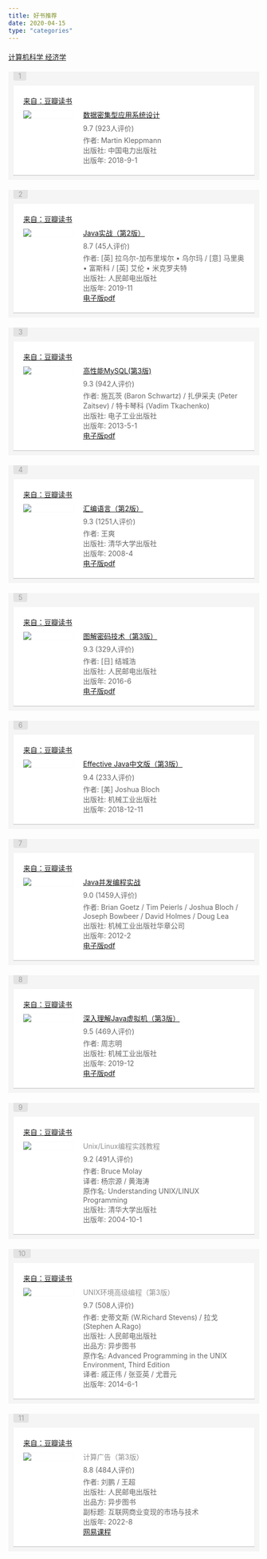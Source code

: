 ```yaml
---
title: 好书推荐
date: 2020-04-15
type: "categories"
---
```


<link href="https://img9.doubanio.com/f/shire/2feae483592bf2d2bd17a378097d4246ef1ebeaa/css/douban.css"
    rel="stylesheet" type="text/css">
<style type="text/css">.doulist-subject-shuo .status-content{margin:13px 0 10px}.doulist-subject-shuo .status-text{position:relative}.doulist-subject-shuo .status-recommend-text{color:#494949}.doulist-subject-shuo .rating-stars{color:#555}.doulist-subject-shuo .status-images a{display:inline-block;width:100px;height:100px;background-repeat:no-repeat;background-position:center;background-size:cover}* html .status-item .video-player .video-overlay{background:none !important;filter:progid:DXImageTransform.Microsoft.AlphaImageLoader(src="/pics/video_overlay_ie6c.png?1")}.doulist-item-content{overflow:hidden;zoom:1}.doulist-collect{color:#999}.doulist-filter{float:left}.doulist-filter a span{color:#999}.doulist-filter a:hover span{color:white}.doulist-filter a.active{color:#999}.doulist-filter a.active:hover{background-color:white}.doulist-filter a.active:hover span{color:#999}.doulist-item .minisubmit{color:#999}.doulist-item .minisubmit:hover{color:white;background-color:#999}p.ul{margin-bottom:16px;padding-top:16px;border-bottom:1px solid #f0f0f0}.doulist-item{margin:20px 0}.doulist-item .mod{position:relative;padding:10px;background:#f5f5f5;color:#666;word-wrap:break-word}.doulist-item .hd .pos{position:relative;top:-10px;display:inline-block;padding:0 10px;background:#e3e3e3;color:#a1a1a1;line-height:18px;border-radius:0 0 4px 4px}.doulist-item .bd{padding:20px;background:#fff;*zoom:1;box-shadow:0 1px 1px rgba(0,0,0,0.2);position:relative}.doulist-item .bd::after{clear:both;content:"";display:table}.doulist-item .bd .title+.meta{margin-top:-4px}.doulist-item .bd .doulist-add-btn{position:absolute;top:20px;right:20px}.doulist-item .bd .meta{display:none;margin:6px 0 4px}.doulist-item .bd .meta a:link,.doulist-item .bd .meta a:visited{color:#666}.doulist-item .bd .meta a:hover{color:#fff}.doulist-item .bd .favs{margin-left:10px}.doulist-item .bd .pic{float:right;margin-left:30px}.doulist-item .bd .pic img{max-width:120px}.doulist-item .bd .abstract{overflow:hidden;*zoom:1}.doulist-item .ft{padding:15px 20px 0}.doulist-item .ft .time{display:block;float:right;margin-right:15px;color:#999}.doulist-item .title{margin-bottom:10px;font-size:14px;line-height:1.3;color:#8f8f8f}.doulist-item .source{color:#ccc;margin-bottom:10px}.doulist-item textarea{font-size:13px}.doulist-item .doulist-note .pic{width:120px}.doulist-item .doulist-note .pic-wrap{max-height:200px;overflow:hidden}.doulist-item .doulist-note .article-subjects-cover{position:relative;float:right;overflow:hidden;margin-right:5px;margin-left:24px}.doulist-item .doulist-note .article-subjects-cover li{width:58px;height:82px;background-size:cover;background-repeat:no-repeat;background-position:center;float:left;margin-left:-24px;position:relative;transform-origin:left bottom}.doulist-item .doulist-note .article-subjects-cover li::before{content:'';display:block;position:absolute;left:0;right:0;bottom:0;top:0;background-image:linear-gradient(90deg,rgba(0,0,0,0.5),rgba(0,0,0,0) 100%)}.doulist-item .doulist-note .article-subjects-cover li:first-child{margin-left:0;z-index:3}.doulist-item .doulist-note .article-subjects-cover li:first-child::before{display:none}.doulist-item .doulist-note .article-subjects-cover li:nth-child(2){z-index:2;transform:scale(0.96)}.doulist-item .doulist-note .article-subjects-cover li:nth-child(3){z-index:1;transform:scale(0.92)}.doulist-item .doulist-subject .post{width:100px;max-height:150px;overflow:hidden;float:left;margin-right:20px;box-shadow:0 0 1px rgba(0,0,0,0.1)}.doulist-item .doulist-subject .post img{max-width:100px}.doulist-item .doulist-subject .title{margin-bottom:6px}.doulist-item .doulist-subject .rating{margin:6px 0 4px 120px}.doulist-item .doulist-subject .abstract{margin-left:120px}.doulist-item .doulist-album .meta{margin-bottom:7px}.doulist-item .doulist-album .album-photo{margin-top:7px;margin-right:-19px;font-size:0}.doulist-item .doulist-album .album-photo a:hover{background-color:transparent}.doulist-item .doulist-album .album-photo a:hover img{opacity:.9;filter:alpha(opacity=90)}.doulist-item .doulist-album .album-photo img{margin-right:16px}.doulist-item .doulist-photo .pic{clear:both;max-height:450px;overflow:hidden;float:none;margin:0;text-align:center}.doulist-item .doulist-photo .pic a:hover{background-color:transparent}.doulist-item .doulist-photo .pic a:hover img{opacity:.9;filter:alpha(opacity=90)}.doulist-item .doulist-photo .pic img{max-width:100%}.doulist-item .doulist-photo .abstract{margin:10px 0 0}.doulist-item .doulist-url-subject-video .block-video{margin:8px auto;width:230px}.doulist-item .doulist-url-subject-video .block-video .description{word-wrap:break-word;color:#555}.doulist-item .doulist-url-subject-video .block-video .title{font-size:14px}.doulist-item .doulist-url-subject-video .video-player{position:relative;left:0;top:0;zoom:1;margin-bottom:2px}.doulist-item .doulist-url-subject-video .video-player img{width:128px;height:96px;padding:16.5px 51px;border:0 none;background:#222}.doulist-item .doulist-url-subject-video .video-player .video-overlay{position:absolute;top:0;left:0;width:230px;height:129px;background:url(https://img9.doubanio.com/f/sns/c90ee0db675c8c7571c3d9ffb020bc97cec658e8/pics/video_overlay1b.png) no-repeat 0 0;cursor:pointer}.doulist-item .doulist-url-subject-video .video-player .video-overlay:hover{background-position:0 -129px}.doulist-item .doulist-url-subject-video .video-player .video-object{display:none}.doulist-item .doulist-url-subject-video .title{margin-bottom:6px}.doulist-item .doulist-url-subject-video .abstract{margin:10px 0 0}.doulist-item .doulist-photo-list{float:right;width:340px;margin-left:20px;letter-spacing:-0.31em;*letter-spacing:normal;word-spacing:-0.43em;font-size:0}.doulist-item .doulist-photo-list a{display:inline-block;*display:inline;zoom:1;vertical-align:top;margin-left:5px}.doulist-item .comment{padding:0;margin:0 0 9px;background:none}.doulist-item .comment span{color:#999}.doulist-item .form-desc p{font-size:14px}.doulist-item .actions{color:#aaa}.doulist-item .actions .btn-action-reply{margin-left:5px}.doulist-item .actions .btn:link{color:#7094b7}.doulist-item .actions .btn:hover{background:#7094b7;color:#fff}.doulist-item-opt{float:right;text-align:right}.doulist-other li{margin-top:10px;border-bottom:1px dashed #CCC}.doulist-item .others{display:none}.doulist-item .comments{position:relative;left:0;top:0;overflow:hidden;*zoom:1}.doulist-item .comments-items{_line-height:0}.doulist-item .comments-items .per-comment{margin:10px 0;color:#666;overflow:hidden;zoom:1;word-wrap:break-word;line-height:1.62}.doulist-item .comments-items .mover{background:#f2f2f2}.doulist-item .comments-items .per-comment em{float:left;width:100%;font-style:normal}.doulist-item .comments .comment-text{width:330px}.doulist-item .comments .add-more-comments,.doulist-item .comment-posted input{display:none}.doulist-item .comment-posted .add-more-comments{display:inline}.doulist-item .comment-posted .bn-flat{display:none}.doulist-item .comments-items .btn-del{float:right;color:#aaa}.doulist-item .comments-items .btn-del:hover{color:#bbb;background:none}.doulist-item .likers{padding:0;margin:6px 0;color:#aaa}.doulist-item .likers em{max-width:300px;float:left;white-space:nowrap;text-overflow:ellipsis;-o-text-overflow:ellipsis;overflow:hidden;zoom:1;font-style:normal;_width:expression((documentElement.clientWidth >300) ? "300px":"auto")}.doulist-item .comments .comment-text{padding:4px;height:16px;width:458px;border:1px solid #c9c9c9}.doulist-item .comments .btn-flat input{height:24px;line-height:24px}.subject-link{padding-right:12px;background-image:url(https://img9.doubanio.com/f/sns/bd9a617f3e8320a942a5e84f06f103b437c50362/pics/sns/icons_status@2x.png);background-repeat:no-repeat;background-size:10px auto;background-color:transparent}.subject-link:hover{background-image:url(https://img9.doubanio.com/f/sns/5a63c12ec42f0b5c8be11da541b1ae6c40f8f075/pics/sns/icons_status_white@2x.png);background-repeat:no-repeat;background-size:10px auto}.subject-link-movie,.subject-link-tv,.subject-link-show{background-position:100% 2px}.subject-link-movie:hover,.subject-link-tv:hover,.subject-link-show:hover{background-position:100% 2px}.subject-link-book{background-position:100% -15px}.subject-link-book:hover{background-position:100% -15px}.subject-link-music{background-position:100% -32px}.subject-link-music:hover{background-position:100% -32px}.subject-link-drama{background-position:100% -49px}.subject-link-drama:hover{background-position:100% -49px}.subject-link-game{background-position:100% -66px}.subject-link-game:hover{background-position:100% -66px}.subject-link-app{background-position:100% -83px}.subject-link-app:hover{background-position:100% -83px}h1{display:flex;align-items:center}h1 .is-private{content:" ";display:inline-block;background-image:url('https://img9.doubanio.com/f/sns/7f3fc13996370275a05d5e3e855fdd36fc75c127/pics/sns/doulist/lock-gray.png');width:11px;height:11px;background-size:contain;background-repeat:no-repeat;background-position:center;margin-left:10px;vertical-align:middle}.doulist-interactions{overflow:hidden;*zoom:1;margin-bottom:20px;margin-top:20px}.doulist-panel{float:right;overflow:hidden}.doulist_item p{word-break:break-all}.bn-cancel{margin-left:1em}.ul{width:100%}div.filters{margin-top:20px;color:#666}p.ul{margin-top:3px}p.indent{text-indent:2em}.empty-doulist{margin-top:20px}.dlistp p{margin-top:4px;border-bottom:1px #ddd dashed;padding-bottom:4px}.text-paragraph{text-indent:2em}.aside h2{margin-top:30px}.form-desc textarea{display:block;width:98%;height:65px;margin-top:3px}.doulist-admin{float:left}.remove-doulist-item-comment{margin-left:10px}.doulist-tip{color:#999}.doulist-tip h2{margin-top:0}.minisubmit{vertical-align:baseline}.minisubmit:hover{background:#37a}.sort-tab{margin-top:20px;color:#999;text-align:right}.sort-tab a:link,.sort-tab a:visited{color:#999}.sort-tab a:hover{color:#fff}.doulist-add-subject-btn{margin-right:10px;float:right}.lnk-doulist-add-subject{font-size:12px;color:#fff;line-height:1;padding:7px 8px 7px 15px;border-radius:2px;display:block;float:left;background:#42bd56 no-repeat url("https://img9.doubanio.com/f/sns/9d2ec7c91a007560c15f8608f5e8a1ee85f153f7/pics/sns/doulist/plus-white.png") 8px 8px / 10px}.lnk-doulist-add-subject::first-letter{visibility:hidden}.lnk-doulist-add-subject:link,.lnk-doulist-add-subject:visited{color:#fff}.lnk-doulist-add-subject:hover{color:#fff;background:#42bd56 no-repeat url("https://img9.doubanio.com/f/sns/9d2ec7c91a007560c15f8608f5e8a1ee85f153f7/pics/sns/doulist/plus-white.png") 8px 8px / 10px;border-color:#28A228}.rec-sec{float:right}.rec-sec a{padding:3px 8px 2px;border-radius:2px}.doulist-admin{font-size:0;overflow:hidden}.doulist-admin a{font-size:13px}.doulist-admin input[type="submit"]{line-height:1.2}.doulist-followers-link-text{color:#9b9b9b;background:#fff}.doulist-followers-link-wrapper{font-size:13px;padding-right:10px}.doulist-followers-link-wrapper .doulist-followers-link{padding-right:0}.doulist-admin-split{display:inline-block;width:1px;height:13px;background:#cccccc;vertical-align:sub;position:relative;top:1px;margin:0 10px}.can-play{clear:both;border-top:1px solid #ededed;margin-top:10px;padding-top:10px;line-height:16px;color:#666}.can-play input[type=checkbox]{vertical-align:middle;margin-top:-3px}.can-play span{display:inline-block;color:#999;padding-right:20px;vertical-align:top;background:no-repeat url("https://img9.doubanio.com/f/sns/5741f726dfb46d89eb500ed038833582c9c9dcdb/pics/sns/doulist/ic_play_web@2x.png") right center / 16px}a.edit-feat-disabled{color:#999}a.edit-feat-disabled:hover{background:#aaa;color:#fff}.books{margin:0 -20px} @media screen and (min-width: 768px) {.books {display:none;margin:0 auto}}
#book-collects{margin-top:20px}</style>
<link rel="shortcut icon" href="https://img9.doubanio.com/favicon.ico" type="image/x-icon">

<div id="book-collects">
  <a class="book-collect" href="#cs">计算机科学</button>
  <a class="book-collect" href="#ec">经济学</button>
</div>

<div id="cs" class="books" style="display:block">
    <div class="doulist-item">
        <div class="mod">
            <div class="hd">
                <span class="pos">1</span>
            </div>
            <div class="bd doulist-subject">
                <div class="source">
                    <a href="https://book.douban.com/subject/30329536/">来自：豆瓣读书</a>
                </div>
                <div class="post">
                    <a href="https://s.click.taobao.com/t?e=m%3D2%26s%3DXqmvLdtshokcQipKwQzePOeEDrYVVa64K7Vc7tFgwiHjf2vlNIV67l1F5DTKgleGmyBzYSO0LNyQw8LqxakrwUUi464EBjgBzSOqtCDq9C%2BWyV8t9sUM8%2FE6ZhHJ4xnXlntEOsmn00zkzhiaLWZJIPtol0ckCEvvbCsEr0i%2FIzKg9fK7oHycFxOGhEUGHWZ8&scm=null&pvid=null&app_pvid=59590_11.186.101.136_697_1635324700347&ptl=floorId%3A17741&originalFloorId%3A17741&app_pvid%3A59590_11.186.101.136_697_1635324700347&union_lens=lensId%3APUB%401635324689%40212c163e_0863_17cc0f27d25_cd44%400239C3NyQhPNm6biQcDIM6Pr"
                        target="_blank">
                        <img rel="external noreferrer nofollow noopener" referrerpolicy="no-referrer"
                            src="https://img9.doubanio.com/view/subject/l/public/s29872642.jpg">
                    </a>
                </div>
                <div class="title">
                    <a href="https://s.click.taobao.com/t?e=m%3D2%26s%3DXqmvLdtshokcQipKwQzePOeEDrYVVa64K7Vc7tFgwiHjf2vlNIV67l1F5DTKgleGmyBzYSO0LNyQw8LqxakrwUUi464EBjgBzSOqtCDq9C%2BWyV8t9sUM8%2FE6ZhHJ4xnXlntEOsmn00zkzhiaLWZJIPtol0ckCEvvbCsEr0i%2FIzKg9fK7oHycFxOGhEUGHWZ8&scm=null&pvid=null&app_pvid=59590_11.186.101.136_697_1635324700347&ptl=floorId%3A17741&originalFloorId%3A17741&app_pvid%3A59590_11.186.101.136_697_1635324700347&union_lens=lensId%3APUB%401635324689%40212c163e_0863_17cc0f27d25_cd44%400239C3NyQhPNm6biQcDIM6Pr"
                        target="_blank">
                        数据密集型应用系统设计
                    </a>
                </div>
                <div class="rating">
                    <span class="allstar50"></span>
                    <span class="rating_nums">9.7</span>
                    <span>(923人评价)</span>
                </div>
                <div class="abstract">
                    作者: Martin Kleppmann
                    <br>
                    出版社: 中国电力出版社
                    <br>
                    出版年: 2018-9-1
                </div>
            </div>
        </div>
    </div>
    <div class="doulist-item">
        <div class="mod">
            <div class="hd">
                <span class="pos">2</span>
            </div>
            <div class="bd doulist-subject">
                <div class="source">
                    <a href="https://book.douban.com/subject/34895968/">来自：豆瓣读书</a>
                </div>
                <div class="post">
                    <a href="https://s.click.taobao.com/t?e=m%3D2%26s%3DvtO8XzM9feAcQipKwQzePOeEDrYVVa64K7Vc7tFgwiHjf2vlNIV67js8QxadjCRCHGUKWrwhgPmQw8LqxakrwUUi464EBjgBzSOqtCDq9C%2BWyV8t9sUM8%2FE6ZhHJ4xnXlntEOsmn00zkzhiaLWZJIK%2FqIPBd3ID0VJt0oJbUq82FfSV1EmsDLOYq0oF4Nysq&scm=null&pvid=null&app_pvid=59590_33.39.228.213_674_1635324627156&ptl=floorId%3A17741&originalFloorId%3A17741&app_pvid%3A59590_33.39.228.213_674_1635324627156&union_lens=lensId%3APUB%401635324623%4021050237_0834_17cc0f17945_0552%40022HB4w8Q1l40qYV8pFi8hIV"
                        target="_blank">
                        <img rel="external noreferrer nofollow noopener" referrerpolicy="no-referrer"
                            src="https://img9.doubanio.com/view/subject/l/public/s33524970.jpg">
                    </a>
                </div>
                <div class="title">
                    <a href="https://s.click.taobao.com/t?e=m%3D2%26s%3DvtO8XzM9feAcQipKwQzePOeEDrYVVa64K7Vc7tFgwiHjf2vlNIV67js8QxadjCRCHGUKWrwhgPmQw8LqxakrwUUi464EBjgBzSOqtCDq9C%2BWyV8t9sUM8%2FE6ZhHJ4xnXlntEOsmn00zkzhiaLWZJIK%2FqIPBd3ID0VJt0oJbUq82FfSV1EmsDLOYq0oF4Nysq&scm=null&pvid=null&app_pvid=59590_33.39.228.213_674_1635324627156&ptl=floorId%3A17741&originalFloorId%3A17741&app_pvid%3A59590_33.39.228.213_674_1635324627156&union_lens=lensId%3APUB%401635324623%4021050237_0834_17cc0f17945_0552%40022HB4w8Q1l40qYV8pFi8hIV"
                        target="_blank">
                        Java实战（第2版）
                    </a>
                </div>
                <div class="rating">
                    <span class="allstar45"></span>
                    <span class="rating_nums">8.7</span>
                    <span>(45人评价)</span>
                </div>
                <div class="abstract">
                    作者: [英] 拉乌尔-加布里埃尔 • 乌尔玛 / [意] 马里奥 • 富斯科 / [英] 艾伦 • 米克罗夫特
                    <br>
                    出版社: 人民邮电出版社
                    <br>
                    出版年: 2019-11
                    <br>
                    <a href="https://github.com/holmofy/programmer-book/blob/main/java/Java%E5%AE%9E%E6%88%98-%E7%AC%AC2%E7%89%88.pdf">电子版pdf</a>
                </div>
            </div>
        </div>
    </div>
    <div class="doulist-item">
        <div class="mod">
            <div class="hd">
                <span class="pos">3</span>
            </div>
            <div class="bd doulist-subject">
                <div class="source">
                    <a href="https://book.douban.com/subject/23008813/">来自：豆瓣读书</a>
                </div>
                <div class="post">
                    <a href="https://s.click.taobao.com/t?e=m%3D2%26s%3D2uIqNYsUCnwcQipKwQzePOeEDrYVVa64K7Vc7tFgwiHjf2vlNIV67k3p9CA6WfyBhEvvQe3dPn2Qw8LqxakrwUUi464EBjgBzSOqtCDq9C%2BWyV8t9sUM8%2FE6ZhHJ4xnXlntEOsmn00zkzhiaLWZJIFxjLDGJiwPWIsPY9TklLmXpysB%2Fa9alMMRkVb8MnZRx&scm=null&pvid=null&app_pvid=59590_33.8.24.179_680_1635323915790&ptl=floorId%3A17741&originalFloorId%3A17741&app_pvid%3A59590_33.8.24.179_680_1635323915790&union_lens=lensId%3APUB%401635323909%400b1a25eb_492d_17cc0e695dd_c0c3%40026yRlIp80DwrFFYWPWlqEvj"
                        target="_blank">
                        <img rel="external noreferrer nofollow noopener" referrerpolicy="no-referrer"
                            src="https://img9.doubanio.com/view/subject/l/public/s27783358.jpg">
                    </a>
                </div>
                <div class="title">
                    <a href="https://s.click.taobao.com/t?e=m%3D2%26s%3D2uIqNYsUCnwcQipKwQzePOeEDrYVVa64K7Vc7tFgwiHjf2vlNIV67k3p9CA6WfyBhEvvQe3dPn2Qw8LqxakrwUUi464EBjgBzSOqtCDq9C%2BWyV8t9sUM8%2FE6ZhHJ4xnXlntEOsmn00zkzhiaLWZJIFxjLDGJiwPWIsPY9TklLmXpysB%2Fa9alMMRkVb8MnZRx&scm=null&pvid=null&app_pvid=59590_33.8.24.179_680_1635323915790&ptl=floorId%3A17741&originalFloorId%3A17741&app_pvid%3A59590_33.8.24.179_680_1635323915790&union_lens=lensId%3APUB%401635323909%400b1a25eb_492d_17cc0e695dd_c0c3%40026yRlIp80DwrFFYWPWlqEvj"
                        target="_blank">
                        高性能MySQL(第3版)
                    </a>
                </div>
                <div class="rating">
                    <span class="allstar45"></span>
                    <span class="rating_nums">9.3</span>
                    <span>(942人评价)</span>
                </div>
                <div class="abstract">
                    作者: 施瓦茨 (Baron Schwartz) / 扎伊采夫 (Peter Zaitsev) / 特卡琴科 (Vadim Tkachenko)
                    <br>
                    出版社: 电子工业出版社
                    <br>
                    出版年: 2013-5-1
                    <br>
                    <a href="https://github.com/holmofy/programmer-book/blob/main/database/%E9%AB%98%E6%80%A7%E8%83%BDMySQL-%E7%AC%AC3%E7%89%88-%E4%B8%AD%E6%96%87%20.pdf">电子版pdf</a>
                </div>
            </div>
        </div>
    </div>
    <div class="doulist-item">
        <div class="mod">
            <div class="hd">
                <span class="pos">4</span>
            </div>
            <div class="bd doulist-subject">
                <div class="source">
                    <a href="https://book.douban.com/subject/25726019/">来自：豆瓣读书</a>
                </div>
                <div class="post">
                    <a href="https://s.click.taobao.com/t?e=m%3D2%26s%3DW4gSB0MyEEIcQipKwQzePOeEDrYVVa64K7Vc7tFgwiHjf2vlNIV67i5c%2Fy%2Fk5NiRPkWZNjOK2COQw8LqxakrwUUi464EBjgBzSOqtCDq9C%2BWyV8t9sUM8%2FE6ZhHJ4xnXlntEOsmn00zkzhiaLWZJIJ8fVuCJiqk3J4sc67BGzS0LrvX%2B0FP%2FzrfqK1v6Bu2O&scm=null&pvid=null&app_pvid=59590_11.81.255.139_681_1635323839533&ptl=floorId%3A17741&originalFloorId%3A17741&app_pvid%3A59590_11.81.255.139_681_1635323839533&union_lens=lensId%3APUB%401635323833%402132f276_0b07_17cc0e56c98_7c8b%40023nVU6NG34GDqXK5HUBJkk2"
                        target="_blank">
                        <img rel="external noreferrer nofollow noopener" referrerpolicy="no-referrer"
                            src="https://img9.doubanio.com/view/subject/l/public/s5889594.jpg">
                    </a>
                </div>
                <div class="title">
                    <a href="https://s.click.taobao.com/t?e=m%3D2%26s%3DW4gSB0MyEEIcQipKwQzePOeEDrYVVa64K7Vc7tFgwiHjf2vlNIV67i5c%2Fy%2Fk5NiRPkWZNjOK2COQw8LqxakrwUUi464EBjgBzSOqtCDq9C%2BWyV8t9sUM8%2FE6ZhHJ4xnXlntEOsmn00zkzhiaLWZJIJ8fVuCJiqk3J4sc67BGzS0LrvX%2B0FP%2FzrfqK1v6Bu2O&scm=null&pvid=null&app_pvid=59590_11.81.255.139_681_1635323839533&ptl=floorId%3A17741&originalFloorId%3A17741&app_pvid%3A59590_11.81.255.139_681_1635323839533&union_lens=lensId%3APUB%401635323833%402132f276_0b07_17cc0e56c98_7c8b%40023nVU6NG34GDqXK5HUBJkk2"
                        target="_blank">
                        汇编语言（第2版）
                    </a>
                </div>
                <div class="rating">
                    <span class="allstar45"></span>
                    <span class="rating_nums">9.3</span>
                    <span>(1251人评价)</span>
                </div>
                <div class="abstract">
                    作者: 王爽
                    <br>
                    出版社: 清华大学出版社
                    <br>
                    出版年: 2008-4
                    <br>
                    <a href="https://github.com/holmofy/programmer-book/blob/main/computer-science/%E6%B1%87%E7%BC%96%E8%AF%AD%E8%A8%80-%E7%8E%8B%E7%88%BD.pdf">电子版pdf</a>
                </div>
            </div>
        </div>
    </div>
    <div class="doulist-item">
        <div class="mod">
            <div class="hd">
                <span class="pos">5</span>
            </div>
            <div class="bd doulist-subject">
                <div class="source">
                    <a href="https://book.douban.com/subject/26822106/">来自：豆瓣读书</a>
                </div>
                <div class="post">
                    <a href="https://s.click.taobao.com/t?e=m%3D2%26s%3D%2BBRQRtWKnyQcQipKwQzePOeEDrYVVa64K7Vc7tFgwiHjf2vlNIV67r5d9PvFun4OPkWZNjOK2COQw8LqxakrwUUi464EBjgBzSOqtCDq9C%2BWyV8t9sUM8%2FE6ZhHJ4xnXlntEOsmn00zkzhiaLWZJIK%2FqIPBd3ID0oSTKh97lVHiwtYS%2FLubJcQ3vBxnxSSVCcSpj5qSCmbA%3D&scm=null&pvid=null&app_pvid=59590_33.4.127.141_698_1635322239244&ptl=floorId%3A17741&originalFloorId%3A17741&app_pvid%3A59590_33.4.127.141_698_1635322239244&union_lens=lensId%3APUB%401635322217%4021278469_086e_17cc0ccc27c_7a76%40027i4soRLY35ofKY2pG3f1th"
                        target="_blank">
                        <img rel="external noreferrer nofollow noopener" referrerpolicy="no-referrer"
                            src="https://img9.doubanio.com/view/subject/l/public/s28830003.jpg">
                    </a>
                </div>
                <div class="title">
                    <a href="https://s.click.taobao.com/t?e=m%3D2%26s%3D%2BBRQRtWKnyQcQipKwQzePOeEDrYVVa64K7Vc7tFgwiHjf2vlNIV67r5d9PvFun4OPkWZNjOK2COQw8LqxakrwUUi464EBjgBzSOqtCDq9C%2BWyV8t9sUM8%2FE6ZhHJ4xnXlntEOsmn00zkzhiaLWZJIK%2FqIPBd3ID0oSTKh97lVHiwtYS%2FLubJcQ3vBxnxSSVCcSpj5qSCmbA%3D&scm=null&pvid=null&app_pvid=59590_33.4.127.141_698_1635322239244&ptl=floorId%3A17741&originalFloorId%3A17741&app_pvid%3A59590_33.4.127.141_698_1635322239244&union_lens=lensId%3APUB%401635322217%4021278469_086e_17cc0ccc27c_7a76%40027i4soRLY35ofKY2pG3f1th"
                        target="_blank">
                        图解密码技术（第3版）
                    </a>
                </div>
                <div class="rating">
                    <span class="allstar45"></span>
                    <span class="rating_nums">9.3</span>
                    <span>(329人评价)</span>
                </div>
                <div class="abstract">
                    作者: [日] 结城浩
                    <br>
                    出版社: 人民邮电出版社
                    <br>
                    出版年: 2016-6
                    <br>
                    <a href="https://github.com/holmofy/programmer-book/blob/main/cryptography/%E5%9B%BE%E8%A7%A3%E5%AF%86%E7%A0%81%E6%8A%80%E6%9C%AF-%E7%AC%AC%E4%B8%89%E7%89%88.pdf">电子版pdf</a>
                </div>
            </div>
        </div>
    </div>
    <div class="doulist-item">
        <div class="mod">
            <div class="hd">
                <span class="pos">6</span>
            </div>
            <div class="bd doulist-subject">
                <div class="source">
                    <a href="https://book.douban.com/subject/30412517/">来自：豆瓣读书</a>
                </div>
                <div class="post">
                    <a href="https://s.click.taobao.com/t?e=m%3D2%26s%3DabHC2PRyGyccQipKwQzePOeEDrYVVa64K7Vc7tFgwiHjf2vlNIV67mxCtixafqcgrbXOwzJUOFCQw8LqxakrwUUi464EBjgBzSOqtCDq9C%2BWyV8t9sUM8%2FE6ZhHJ4xnXlntEOsmn00zkzhiaLWZJIKVoDoekLDlOfxdHLzxSRxcxjZvliVBdDMLXfepcZhl3cSpj5qSCmbA%3D&scm=null&pvid=null&app_pvid=59590_11.88.164.52_672_1635321104699&ptl=floorId%3A17741&originalFloorId%3A17741&app_pvid%3A59590_11.88.164.52_672_1635321104699&union_lens=lensId%3APUB%401635321097%4021334feb_084b_17cc0bbab52_8604%40025AmLYWdEfVUDDMqEM2uUlz"
                        target="_blank">
                        <img rel="external noreferrer nofollow noopener" referrerpolicy="no-referrer"
                            src="https://img9.doubanio.com/view/subject/l/public/s32282160.jpg">
                    </a>
                </div>
                <div class="title">
                    <a href="https://s.click.taobao.com/t?e=m%3D2%26s%3DabHC2PRyGyccQipKwQzePOeEDrYVVa64K7Vc7tFgwiHjf2vlNIV67mxCtixafqcgrbXOwzJUOFCQw8LqxakrwUUi464EBjgBzSOqtCDq9C%2BWyV8t9sUM8%2FE6ZhHJ4xnXlntEOsmn00zkzhiaLWZJIKVoDoekLDlOfxdHLzxSRxcxjZvliVBdDMLXfepcZhl3cSpj5qSCmbA%3D&scm=null&pvid=null&app_pvid=59590_11.88.164.52_672_1635321104699&ptl=floorId%3A17741&originalFloorId%3A17741&app_pvid%3A59590_11.88.164.52_672_1635321104699&union_lens=lensId%3APUB%401635321097%4021334feb_084b_17cc0bbab52_8604%40025AmLYWdEfVUDDMqEM2uUlz"
                        target="_blank">
                        Effective Java中文版（第3版）
                    </a>
                </div>
                <div class="rating">
                    <span class="allstar45"></span>
                    <span class="rating_nums">9.4</span>
                    <span>(233人评价)</span>
                </div>
                <div class="abstract">
                    作者: [美] Joshua Bloch
                    <br>
                    出版社: 机械工业出版社
                    <br>
                    出版年: 2018-12-11
                </div>
            </div>
        </div>
    </div>
    <div class="doulist-item">
        <div class="mod">
            <div class="hd">
                <span class="pos">7</span>
            </div>
            <div class="bd doulist-subject">
                <div class="source">
                    <a href="https://book.douban.com/subject/10484692/">来自：豆瓣读书</a>
                </div>
                <div class="post">
                    <a href="https://s.click.taobao.com/t?e=m%3D2%26s%3Dbx14MXn0MWUcQipKwQzePOeEDrYVVa64K7Vc7tFgwiHjf2vlNIV67mBl7HgGXyv5Nq%2BDna%2F8eQeQw8LqxakrwUUi464EBjgBzSOqtCDq9C%2BWyV8t9sUM8%2FE6ZhHJ4xnXlntEOsmn00zkzhiaLWZJINY4XYB1hg%2FkMSI067jFRVrpBpDHe9pfiMruygd%2FqS67xg5p7bh%2BFbQ%3D&scm=null&pvid=null&app_pvid=59590_11.170.86.68_684_1635320976147&ptl=floorId%3A17741&originalFloorId%3A17741&app_pvid%3A59590_11.170.86.68_684_1635320976147&union_lens=lensId%3APUB%401635320967%402107cbe8_0ab6_17cc0b9b2be_3db6%40021J7JrSgJWBDr0CpP9iYxKu"
                        target="_blank">
                        <img rel="external noreferrer nofollow noopener" referrerpolicy="no-referrer"
                            src="https://img9.doubanio.com/view/subject/l/public/s7663093.jpg">
                    </a>
                </div>
                <div class="title">
                    <a href="https://s.click.taobao.com/t?e=m%3D2%26s%3Dbx14MXn0MWUcQipKwQzePOeEDrYVVa64K7Vc7tFgwiHjf2vlNIV67mBl7HgGXyv5Nq%2BDna%2F8eQeQw8LqxakrwUUi464EBjgBzSOqtCDq9C%2BWyV8t9sUM8%2FE6ZhHJ4xnXlntEOsmn00zkzhiaLWZJINY4XYB1hg%2FkMSI067jFRVrpBpDHe9pfiMruygd%2FqS67xg5p7bh%2BFbQ%3D&scm=null&pvid=null&app_pvid=59590_11.170.86.68_684_1635320976147&ptl=floorId%3A17741&originalFloorId%3A17741&app_pvid%3A59590_11.170.86.68_684_1635320976147&union_lens=lensId%3APUB%401635320967%402107cbe8_0ab6_17cc0b9b2be_3db6%40021J7JrSgJWBDr0CpP9iYxKu"
                        target="_blank">
                        Java并发编程实战
                    </a>
                </div>
                <div class="rating">
                    <span class="allstar45"></span>
                    <span class="rating_nums">9.0</span>
                    <span>(1459人评价)</span>
                </div>
                <div class="abstract">
                    作者: Brian Goetz / Tim Peierls / Joshua Bloch / Joseph Bowbeer / David Holmes / Doug Lea
                    <br>
                    出版社: 机械工业出版社华章公司
                    <br>
                    出版年: 2012-2
                    <br>
                    <a href="https://github.com/holmofy/programmer-book/blob/main/java/Java%E5%B9%B6%E5%8F%91%E7%BC%96%E7%A8%8B%E5%AE%9E%E6%88%98-%E4%B8%AD%E6%96%87%E7%89%88.pdf">电子版pdf</a>
                </div>
            </div>
        </div>
    </div>
    <div class="doulist-item">
        <div class="mod">
            <div class="hd">
                <span class="pos">8</span>
            </div>
            <div class="bd doulist-subject">
                <div class="source">
                    <a href="https://book.douban.com/subject/34907497/">来自：豆瓣读书</a>
                </div>
                <div class="post">
                    <a href="https://s.click.taobao.com/t?e=m%3D2%26s%3DUqkKisJbV8IcQipKwQzePOeEDrYVVa64K7Vc7tFgwiHjf2vlNIV67qDZkgG1dvEbQev46Oo1utSQw8LqxakrwUUi464EBjgBzSOqtCDq9C%2BWyV8t9sUM8%2FE6ZhHJ4xnXlntEOsmn00zkzhiaLWZJIKVoDoekLDlOfxdHLzxSRxc%2BhhqN5VEzO28AYyIer5ORcSpj5qSCmbA%3D&scm=null&pvid=null&app_pvid=59590_11.186.101.127_690_1635320479131&ptl=floorId%3A17741&originalFloorId%3A17741&app_pvid%3A59590_11.186.101.127_690_1635320479131&union_lens=lensId%3APUB%401635320455%400b1a25b0_1911_17cc0b1e252_6648%40024REdmvhJ6IjaXCZiT7IAwo"
                        target="_blank">
                        <img rel="external noreferrer nofollow noopener" referrerpolicy="no-referrer"
                            src="https://img9.doubanio.com/view/subject/l/public/s33531736.jpg">
                    </a>
                </div>
                <div class="title">
                    <a href="https://s.click.taobao.com/t?e=m%3D2%26s%3DUqkKisJbV8IcQipKwQzePOeEDrYVVa64K7Vc7tFgwiHjf2vlNIV67qDZkgG1dvEbQev46Oo1utSQw8LqxakrwUUi464EBjgBzSOqtCDq9C%2BWyV8t9sUM8%2FE6ZhHJ4xnXlntEOsmn00zkzhiaLWZJIKVoDoekLDlOfxdHLzxSRxc%2BhhqN5VEzO28AYyIer5ORcSpj5qSCmbA%3D&scm=null&pvid=null&app_pvid=59590_11.186.101.127_690_1635320479131&ptl=floorId%3A17741&originalFloorId%3A17741&app_pvid%3A59590_11.186.101.127_690_1635320479131&union_lens=lensId%3APUB%401635320455%400b1a25b0_1911_17cc0b1e252_6648%40024REdmvhJ6IjaXCZiT7IAwo"
                        target="_blank">
                        深入理解Java虚拟机（第3版）
                    </a>
                </div>
                <div class="rating">
                    <span class="allstar50"></span>
                    <span class="rating_nums">9.5</span>
                    <span>(469人评价)</span>
                </div>
                <div class="abstract">
                    作者: 周志明
                    <br>
                    出版社: 机械工业出版社
                    <br>
                    出版年: 2019-12
                    <br>
                    <a href="https://github.com/holmofy/programmer-book/blob/main/java/%E6%B7%B1%E5%85%A5%E7%90%86%E8%A7%A3Java%E8%99%9A%E6%8B%9F%E6%9C%BA%EF%BC%9AJVM%E9%AB%98%E7%BA%A7%E7%89%B9%E6%80%A7%E4%B8%8E%E6%9C%80%E4%BD%B3%E5%AE%9E%E8%B7%B5-%E7%AC%AC3%E7%89%88-%E5%91%A8%E5%BF%97%E6%98%8E.pdf">电子版pdf</a>
                </div>
            </div>
        </div>
    </div>
    <div class="doulist-item">
        <div class="mod">
            <div class="hd">
                <span class="pos">9</span>
            </div>
            <div class="bd doulist-subject">
                <div class="source">
                    <a href="https://book.douban.com/subject/1219329/">来自：豆瓣读书</a>
                </div>
                <div class="post">
                        <img rel="external noreferrer nofollow noopener" referrerpolicy="no-referrer"
                            src="https://img1.doubanio.com/view/subject/s/public/s1164759.jpg">
                </div>
                <div class="title">
                        Unix/Linux编程实践教程
                </div>
                <div class="rating">
                    <span class="allstar50"></span>
                    <span class="rating_nums">9.2</span>
                    <span>(491人评价)</span>
                </div>
                <div class="abstract">
                    作者: Bruce Molay
                    <br>
                    译者: 杨宗源 / 黄海涛
                    <br>
                    原作名: Understanding UNIX/LINUX Programming
                    <br>
                    出版社: 清华大学出版社
                    <br>
                    出版年: 2004-10-1
                </div>
            </div>
        </div>
    </div>
    <div class="doulist-item">
        <div class="mod">
            <div class="hd">
                <span class="pos">10</span>
            </div>
            <div class="bd doulist-subject">
                <div class="source">
                    <a href="https://book.douban.com/subject/25900403/">来自：豆瓣读书</a>
                </div>
                <div class="post">
                        <img rel="external noreferrer nofollow noopener" referrerpolicy="no-referrer"
                            src="https://img1.doubanio.com/view/subject/s/public/s28284137.jpg">
                </div>
                <div class="title">
                    UNIX环境高级编程（第3版）
                </div>
                <div class="rating">
                    <span class="allstar50"></span>
                    <span class="rating_nums">9.7</span>
                    <span>(508人评价)</span>
                </div>
                <div class="abstract">
                    作者: 史蒂文斯 (W.Richard Stevens) / 拉戈 (Stephen A.Rago)
                    <br>
                    出版社: 人民邮电出版社
                    <br>
                    出品方: 异步图书
                    <br>
                    原作名: Advanced Programming in the UNIX Environment, Third Edition
                    <br>
                    译者: 戚正伟 / 张亚英 / 尤晋元
                    <br>
                    出版年: 2014-6-1
                </div>
            </div>
        </div>
    </div>
    <div class="doulist-item">
        <div class="mod">
            <div class="hd">
                <span class="pos">11</span>
            </div>
            <div class="bd doulist-subject">
                <div class="source">
                    <a href="https://book.douban.com/subject/36086460/">来自：豆瓣读书</a>
                </div>
                <div class="post">
                        <img rel="external noreferrer nofollow noopener" referrerpolicy="no-referrer"
                            src="https://img9.doubanio.com/view/subject/l/public/s34304344.jpg">
                </div>
                <div class="title">
                    计算广告（第3版）
                </div>
                <div class="rating">
                    <span class="allstar50"></span>
                    <span class="rating_nums">8.8</span>
                    <span>(484人评价)</span>
                </div>
                <div class="abstract">
                    作者: 刘鹏 / 王超
                    <br>
                    出版社: 人民邮电出版社
                    <br>
                    出品方: 异步图书
                    <br>
                    副标题: 互联网商业变现的市场与技术
                    <br>
                    出版年: 2022-8
                    <br>
                    <a href="https://study.163.com/course/introduction.htm?courseId=321007">网易课程</a>
                </div>
            </div>
        </div>
    </div>
</div>


<div id="ec" class="books">
    <div class="doulist-item">
        <div class="mod">
            <div class="hd">
                <span class="pos">1</span>
            </div>
            <div class="bd doulist-subject">
                <div class="source">
                    <a href="https://book.douban.com/subject/35519282/">来自：豆瓣读书</a>
                </div>
                <div class="post">
                    <a href="#"
                        target="_blank">
                        <img rel="external noreferrer nofollow noopener" referrerpolicy="no-referrer"
                            src="https://img1.doubanio.com/view/subject/l/public/s33941118.jpg">
                    </a>
                </div>
                <div class="title">
                    <a href="#"
                        target="_blank">
                        政治经济学概论（第五版）
                    </a>
                </div>
                <div class="rating">
                    <span class="allstar50"></span>
                    <span class="rating_nums">9.9</span>
                    <span>(272人评价)</span>
                </div>
                <div class="abstract">
                    作者: 徐禾 等
                    <br>
                    出版社: 中国人民大学出版社
                    <br>
                    出版年: 2021-6
                    <br>
                    <a href="https://marxism-doc.github.io/articles/xuhe/political-economy/">在线版</a>
                </div>
            </div>
        </div>
    </div>
    <div class="doulist-item">
        <div class="mod">
            <div class="hd">
                <span class="pos">2</span>
            </div>
            <div class="bd doulist-subject">
                <div class="source">
                    <a href="https://book.douban.com/subject/30329810/">来自：豆瓣读书</a>
                </div>
                <div class="post">
                    <a href="#"
                        target="_blank">
                        <img rel="external noreferrer nofollow noopener" referrerpolicy="no-referrer"
                            src="https://img3.doubanio.com/view/subject/l/public/s34197262.jpg">
                    </a>
                </div>
                <div class="title">
                    <a href="#"
                        target="_blank">
                        解读中国经济
                    </a>
                </div>
                <div class="rating">
                    <span class="allstar45"></span>
                    <span class="rating_nums">9.1</span>
                    <span>(2139人评价)</span>
                </div>
                <div class="abstract">
                    作者: 林毅夫
                    <br>
                    出版社: 北京大学出版社
                    <br>
                    副标题: 解读新时代的关键问题
                    <br>
                    原作名: 中国经济专题
                    <br>
                    出版年: 2018-9
                </div>
            </div>
        </div>
    </div>
    <div class="doulist-item">
        <div class="mod">
            <div class="hd">
                <span class="pos">3</span>
            </div>
            <div class="bd doulist-subject">
                <div class="source">
                    <a href="https://book.douban.com/subject/26882283/">来自：豆瓣读书</a>
                </div>
                <div class="post">
                    <a href="#"
                        target="_blank">
                        <img rel="external noreferrer nofollow noopener" referrerpolicy="no-referrer"
                            src="https://img9.doubanio.com/view/subject/l/public/s29066784.jpg">
                    </a>
                </div>
                <div class="title">
                    <a href="#"
                        target="_blank">
                        历代经济变革得失
                    </a>
                </div>
                <div class="rating">
                    <span class="allstar45"></span>
                    <span class="rating_nums">8.9</span>
                    <span>(1647人评价)</span>
                </div>
                <div class="abstract">
                    作者: 吴晓波
                    <br>
                    出版社: 浙江大学出版社
                    <br>
                    出品方: 蓝狮子
                    <br>
                    出版年: 2016-11
                </div>
            </div>
        </div>
    </div>
</div>

<script>
    document.addEventListener("DOMContentLoaded", function(){
        $("#book-collects>.book-collect").click(function(){
            var active = $(this).attr("href");
            $(".books").hide();
            $(active).show();
        })
    })
</script>
